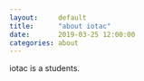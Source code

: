 ```yaml
---
layout:     default
title:      "about iotac"
date:       2019-03-25 12:00:00
categories: about
---
```


iotac is a students.
